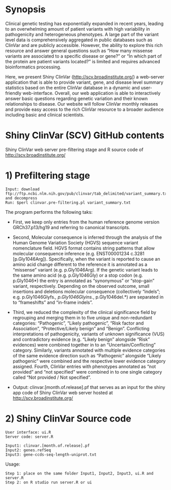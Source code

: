 # Synopsis 
Clinical genetic testing has exponentially expanded in recent years, leading to an overwhelming amount of patient variants with high variability in pathogenicity and heterogeneous phenotypes. A large part of the variant level data is comprehensively aggregated in public databases such as ClinVar and are publicly accessible.  However, the ability to explore this rich resource and answer general questions such as “How many missense variants are associated to a specific disease or gene?” or “In which part of the protein are patient variants located?” is limited and requires advanced bioinformatics processing. 

Here, we present Shiny ClinVar (http://scv.broadinstitute.org/) a web-server application that is able to provide variant, gene, and disease level summary statistics based on the entire ClinVar database in a dynamic and user-friendly web-interface.  Overall, our web application is able to interactively answer basic questions regarding genetic variation and their known relationships to disease. Our website will follow ClinVar monthly releases and provide easy access to the rich ClinVar resource to a broader audience including basic and clinical scientists.

# Shiny ClinVar (SCV) GitHub contents
Shiny ClinVar web server pre-filtering stage and R source code of http://scv.broadinstitute.org/

# 1) Prefiltering stage
```
Input: download ftp://ftp.ncbi.nlm.nih.gov/pub/clinvar/tab_delimited/variant_summary.txt.gz and decompress
Run: $perl clinvar.pre-filtering.pl variant_summary.txt
```
The program performs the following taks:

* First, we keep only entries from the human reference genome version GRCh37.p13/hg19 and referring to canonical transcripts. 

* Second, Molecular consequence is inferred through the analysis of the Human Genome Variation Society (HGVS) sequence variant nomenclature field. HGVS format contains string patterns that allow molecular consequence inference (e.g. ENST00001234 c.3281 [p.Gly1046Arg]). Specifically, when the variant is reported to cause an amino acid change different to the reference it is annotated as a “missense” variant (e.g. p.Gly1046Arg). If the genetic variant leads to the same amino acid (e.g. p.Gly1046Gly) or a stop codon (e.g. p.Gly1046*) the entry is annotated as “synonymous” or “stop-gain” variant, respectively. Depending on the observed outcome, small insertions and deletions molecular consequence (collectively “indels”; e.g. p.Gly1046Glyfs.*, p.Gly1046Glyins.*, p.Gly1046del.*) are separated in to “frameshifts” and “in-frame indels”. 

* Third, we reduced the complexity of the clinical significance field by regrouping and merging them in to five unique and non-redundant categories: “Pathogenic”, “Likely pathogenic”, “Risk factor and Association”, “Protective/Likely benign” and “Benign”. Conflicting interpretations of pathogenicity, variants of unknown significance (VUS) and contradictory evidence (e.g. “Likely benign” alongside “Risk” evidences) were combined together in to an “Uncertain/Conflicting” category. Similarly, variants annotated with multiple evidence categories of the same evidence direction such as “Pathogenic” alongside “Likely pathogenic” were combined and the respective lower evidence category assigned. Fourth, ClinVar entries with phenotypes annotated as “not provided” and “not specified” were combined in to one single category called “Not provided / Not specified”.

* Output: clinvar.[month.of.release].pf that serves as an input for the shiny app code of Shiny ClinVar web server hosted at http://scv.broadinstitute.org/

# 2) Shiny ClinVar Source code
```
User interface: ui.R
Server code: server.R

Input1: clinvar.[month.of.release].pf
Input2: genes.refSeq
Input3: gene-ccds-seq-length-uniprot.txt
```
Usage:
```
Step 1: place on the same folder Input1, Input2, Input3, ui.R and server.R
Step 2: on R studio run server.R or ui 
```
